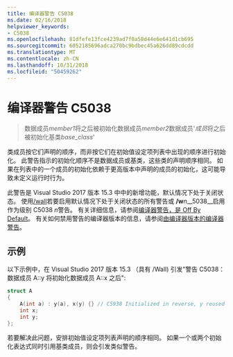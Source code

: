 ```yaml
---
title: 编译器警告 C5038
ms.date: 02/16/2018
helpviewer_keywords:
- C5038
ms.openlocfilehash: 81dfefe13fce4239ad7f0a58d44e6e641d1cb695
ms.sourcegitcommit: 6052185696adca270bc9bdbec45a626dd89cdcdd
ms.translationtype: MT
ms.contentlocale: zh-CN
ms.lasthandoff: 10/31/2018
ms.locfileid: "50459262"
---
```

# <a name="compiler-warning-c5038"></a>编译器警告 C5038

> 数据成员*member1*将之后被初始化数据成员*member2*数据成员'*成员*将之后被初始化基类*base_class*'

类成员按它们声明的顺序，而非按它们在初始值设定项列表中出现的顺序进行初始化。 此警告指示的初始化顺序不是数据成员或基类，这些类的声明顺序相同。 如果在列表中的一个成员的初始化依赖于更高版本中声明的成员的初始化，这可能导致未定义运行时行为。

此警告是 Visual Studio 2017 版本 15.3 中中的新增功能，默认情况下处于关闭状态。 使用[/wall](../../build/reference/compiler-option-warning-level.md)若要启用默认情况下处于关闭状态的所有警告或 __/w__*n*__5038__启用作为级别 C5038 *n*警告。 有关详细信息，请参阅[编译器警告，是 Off By Default](../../preprocessor/compiler-warnings-that-are-off-by-default.md)。 有关如何禁用警告的编译器版本的信息，请参阅[由编译器版本的编译器警告](compiler-warnings-by-compiler-version.md)。

## <a name="example"></a>示例

以下示例中，在 Visual Studio 2017 版本 15.3 （具有 /Wall) 引发"警告 C5038： 数据成员 A::y 将初始化数据成员 A::x 之后":

```cpp
struct A
{
    A(int a) : y(a), x(y) {} // C5938 Initialized in reverse, y reused
    int x;
    int y;
};
```

若要解决此问题，安排初始值设定项列表声明的顺序相同。 如果一个或两个初始化表达式同时引用基类成员，则会引发类似警告。
